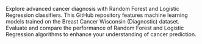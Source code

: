Explore advanced cancer diagnosis with Random Forest and Logistic Regression classifiers. 
This GitHub repository features machine learning models trained on the Breast Cancer Wisconsin (Diagnostic) dataset. 
Evaluate and compare the performance of Random Forest and Logistic Regression algorithms to enhance your understanding of cancer prediction.
